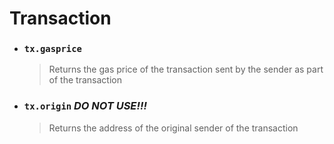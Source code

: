 # Transaction

- ### `tx.gasprice`

  > Returns the gas price of the transaction sent by the sender as part of the transaction

- ### `tx.origin` _DO NOT USE!!!_

  > Returns the address of the original sender of the transaction
